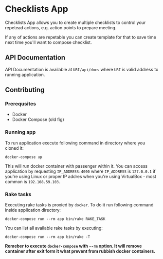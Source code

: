 Checklists App
==============

Checklists App allows you to create multiple checklists to control your repetead actions, e.g. action points to prepare meeting.

If any of actions are repetable you can create template for that to save time next time you'll want to compose checklist.


## API Documentation

API Documentation is available at `URI/api/docs` where `URI` is valid address to running application.

## Contributing

### Prerequsites

* Docker
* Docker Compose (old fig)

###  Running app

To run application execute following command in directory where you cloned it:

`docker-compose up`

This will run docker container with passenger within it.
You can access application by requesting `IP_ADDRESS:4000` where `IP_ADDRESS` is `127.0.0.1` if you're using Linux or proper IP addres when you're using VirtualBox - most common is `192.168.59.103`.

### Rake tasks

Executing rake tasks is proxied by `docker`. To do it run following command inside application directory:

`docker-compose run --rm app bin/rake RAKE_TASK`

You can list all available rake tasks by executing:

`docker-compose run --rm app bin/rake -T`

**Remeber to execute `docker-compose` with `--rm` option. It will remove container after exit form it what prevent from rubbish docker containers.**